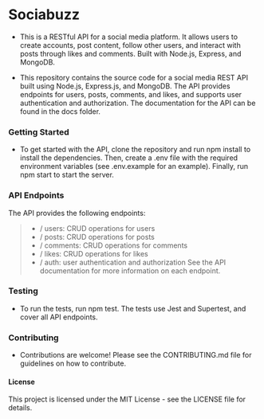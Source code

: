 # Sociabuzz
- This is a RESTful API for a social media platform. It allows users to create accounts, post content, follow other users, and interact with posts through likes and comments. Built with Node.js, Express, and MongoDB.

- This repository contains the source code for a social media REST API built using Node.js, Express.js, and MongoDB. The API provides endpoints for users, posts, comments, and likes, and supports user authentication and authorization. The documentation for the API can be found in the docs folder.

### Getting Started
- To get started with the API, clone the repository and run npm install to install the dependencies. Then, create a .env file with the required environment variables (see .env.example for an example). Finally, run npm start to start the server.

### API Endpoints
The API provides the following endpoints:

> - / users: CRUD operations for users
> - / posts: CRUD operations for posts
> - / comments: CRUD operations for comments
> - / likes: CRUD operations for likes
> - / auth: user authentication and authorization
See the API documentation for more information on each endpoint.

### Testing
- To run the tests, run npm test. The tests use Jest and Supertest, and cover all API endpoints.

### Contributing
- Contributions are welcome! Please see the CONTRIBUTING.md file for guidelines on how to contribute.

#### License
This project is licensed under the MIT License - see the LICENSE file for details.
